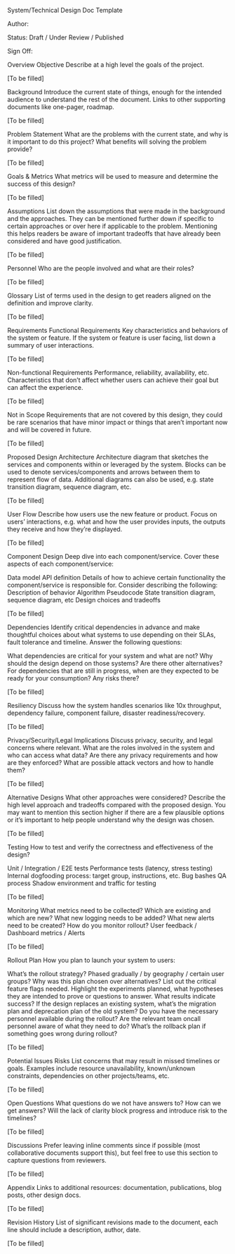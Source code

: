 System/Technical Design Doc Template

Author:

Status: Draft / Under Review / Published

Sign Off: <List of reviewers>

Overview
Objective
Describe at a high level the goals of the project.

[To be filled]

Background
Introduce the current state of things, enough for the intended audience to understand the rest of the document. Links to other supporting documents like one-pager, roadmap.


[To be filled]

Problem Statement
What are the problems with the current state, and why is it important to do this project? What benefits will solving the problem provide?


[To be filled]

Goals & Metrics
What metrics will be used to measure and determine the success of this design?


[To be filled]

Assumptions
List down the assumptions that were made in the background and the approaches. They can be mentioned further down if specific to certain approaches or over here if applicable to the problem. Mentioning this helps readers be aware of important tradeoffs that have already been considered and have good justification.


[To be filled]

Personnel
Who are the people involved and what are their roles?


[To be filled]

Glossary
List of terms used in the design to get readers aligned on the definition and improve clarity.


[To be filled]

Requirements
Functional Requirements
Key characteristics and behaviors of the system or feature. If the system or feature is user facing, list down a summary of user interactions.


[To be filled]

Non-functional Requirements
Performance, reliability, availability, etc. Characteristics that don’t affect whether users can achieve their goal but can affect the experience.


[To be filled]

Not in Scope
Requirements that are not covered by this design, they could be rare scenarios that have minor impact or things that aren’t important now and will be covered in future.


[To be filled]

Proposed Design
Architecture
Architecture diagram that sketches the services and components within or leveraged by the system. Blocks can be used to denote services/components and arrows between them to represent flow of data. Additional diagrams can also be used, e.g. state transition diagram, sequence diagram, etc.


[To be filled]

User Flow
Describe how users use the new feature or product. Focus on users’ interactions, e.g. what and how the user provides inputs, the outputs they receive and how they’re displayed.


[To be filled]

Component Design
Deep dive into each component/service. Cover these aspects of each component/service:

Data model
API definition
Details of how to achieve certain functionality the component/service is responsible for. Consider describing the following:
Description of behavior
Algorithm
Pseudocode
State transition diagram, sequence diagram, etc
Design choices and tradeoffs

[To be filled]

Dependencies
Identify critical dependencies in advance and make thoughtful choices about what systems to use depending on their SLAs, fault tolerance and timeline. Answer the following questions:

What dependencies are critical for your system and what are not?
Why should the design depend on those systems? Are there other alternatives?
For dependencies that are still in progress, when are they expected to be ready for your consumption? Any risks there?

[To be filled]

Resiliency
Discuss how the system handles scenarios like 10x throughput, dependency failure, component failure, disaster readiness/recovery.


[To be filled]

Privacy/Security/Legal Implications
Discuss privacy, security, and legal concerns where relevant. What are the roles involved in the system and who can access what data? Are there any privacy requirements and how are they enforced? What are possible attack vectors and how to handle them?


[To be filled]

Alternative Designs
What other approaches were considered? Describe the high level approach and tradeoffs compared with the proposed design. You may want to mention this section higher if there are a few plausible options or it’s important to help people understand why the design was chosen.


[To be filled]

Testing
How to test and verify the correctness and effectiveness of the design?

Unit / Integration / E2E tests
Performance tests (latency, stress testing)
Internal dogfooding process: target group, instructions, etc.
Bug bashes
QA process
Shadow environment and traffic for testing

[To be filled]

Monitoring
What metrics need to be collected? Which are existing and which are new?
What new logging needs to be added?
What new alerts need to be created?
How do you monitor rollout? User feedback / Dashboard metrics / Alerts

[To be filled]

Rollout Plan
How you plan to launch your system to users:

What’s the rollout strategy? Phased gradually / by geography / certain user groups? Why was this plan chosen over alternatives?
List out the critical feature flags needed.
Highlight the experiments planned, what hypotheses they are intended to prove or questions to answer. What results indicate success?
If the design replaces an existing system, what’s the migration plan and deprecation plan of the old system?
Do you have the necessary personnel available during the rollout? Are the relevant team oncall personnel aware of what they need to do?
What’s the rollback plan if something goes wrong during rollout?

[To be filled]

Potential Issues
Risks
List concerns that may result in missed timelines or goals. Examples include resource unavailability, known/unknown constraints, dependencies on other projects/teams, etc.


[To be filled]

Open Questions
What questions do we not have answers to? How can we get answers? Will the lack of clarity block progress and introduce risk to the timelines?


[To be filled]

Discussions
Prefer leaving inline comments since if possible (most collaborative documents support this), but feel free to use this section to capture questions from reviewers.


[To be filled]

Appendix
Links to additional resources: documentation, publications, blog posts, other design docs.


[To be filled]

Revision History
List of significant revisions made to the document, each line should include a description, author, date.


[To be filled]
